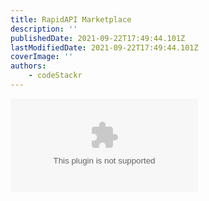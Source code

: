```yaml
---
title: RapidAPI Marketplace
description: ''
publishedDate: 2021-09-22T17:49:44.101Z
lastModifiedDate: 2021-09-22T17:49:44.101Z
coverImage: ''
authors:
    - codeStackr
---
```


<Embed
	type="youtube"
	url="https://youtu.be/NFToND6x_nI?t=60"
	title="RapidAPI Marketplace"
/>
